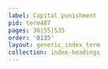 ```yaml
---
label: Capital punishment
pid: term487
pages: 30|55|535
order: '0135'
layout: generic_index_term
collection: index-headings
---
```

